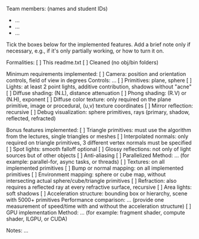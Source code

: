 Team members: (names and student IDs)
* ...
* ...
* ...

Tick the boxes below for the implemented features. Add a brief note only if necessary, e.g., if it's only partially working, or how to turn it on.

Formalities:
[ ] This readme.txt
[ ] Cleaned (no obj/bin folders)

Minimum requirements implemented:
[ ] Camera: position and orientation controls, field of view in degrees
Controls: ...
[ ] Primitives: plane, sphere
[ ] Lights: at least 2 point lights, additive contribution, shadows without "acne"
[ ] Diffuse shading: (N.L), distance attenuation
[ ] Phong shading: (R.V) or (N.H), exponent
[ ] Diffuse color texture: only required on the plane primitive, image or procedural, (u,v) texture coordinates
[ ] Mirror reflection: recursive
[ ] Debug visualization: sphere primitives, rays (primary, shadow, reflected, refracted)

Bonus features implemented:
[ ] Triangle primitives: must use the algorithm from the lectures, single triangles or meshes
[ ] Interpolated normals: only required on triangle primitives, 3 different vertex normals must be specified
[ ] Spot lights: smooth falloff optional
[ ] Glossy reflections: not only of light sources but of other objects
[ ] Anti-aliasing
[ ] Parallelized
Method: ... (for example: parallel-for, async tasks, or threads)
[ ] Textures: on all implemented primitives
[ ] Bump or normal mapping: on all implemented primitives
[ ] Environment mapping: sphere or cube map, without intersecting actual sphere/cube/triangle primitives
[ ] Refraction: also requires a reflected ray at every refractive surface, recursive
[ ] Area lights: soft shadows
[ ] Acceleration structure: bounding box or hierarchy, scene with 5000+ primitives
Performance comparison: ... (provide one measurement of speed/time with and without the acceleration structure)
[ ] GPU implementation
Method: ... (for example: fragment shader, compute shader, ILGPU, or CUDA)

Notes:
...
